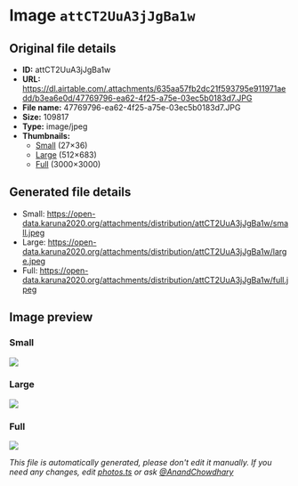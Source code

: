 # Image `attCT2UuA3jJgBa1w`

## Original file details

- **ID:** attCT2UuA3jJgBa1w
- **URL:** https://dl.airtable.com/.attachments/635aa57fb2dc21f593795e911971aedd/b3ea6e0d/47769796-ea62-4f25-a75e-03ec5b0183d7.JPG
- **File name:** 47769796-ea62-4f25-a75e-03ec5b0183d7.JPG
- **Size:** 109817
- **Type:** image/jpeg
- **Thumbnails:**
  - [Small](https://dl.airtable.com/.attachmentThumbnails/718769ff8efcfb02355b087d6a797bee/9c924fd4) (27×36)
  - [Large](https://dl.airtable.com/.attachmentThumbnails/9595a35c211ee1c9ecf2964db4c7a71e/e811e322) (512×683)
  - [Full](https://dl.airtable.com/.attachmentThumbnails/023bd2f9ba4484f6b3523135f31bbefc/7047a296) (3000×3000)

## Generated file details

- Small: https://open-data.karuna2020.org/attachments/distribution/attCT2UuA3jJgBa1w/small.jpeg
- Large: https://open-data.karuna2020.org/attachments/distribution/attCT2UuA3jJgBa1w/large.jpeg
- Full: https://open-data.karuna2020.org/attachments/distribution/attCT2UuA3jJgBa1w/full.jpeg

## Image preview

### Small

![](https://open-data.karuna2020.org/attachments/distribution/attCT2UuA3jJgBa1w/small.jpeg)

### Large

![](https://open-data.karuna2020.org/attachments/distribution/attCT2UuA3jJgBa1w/large.jpeg)

### Full

![](https://open-data.karuna2020.org/attachments/distribution/attCT2UuA3jJgBa1w/full.jpeg)

_This file is automatically generated, please don't edit it manually. If you need any changes, edit [photos.ts](/photos.ts) or ask [@AnandChowdhary](https://github.com/AnandChowdhary)_

